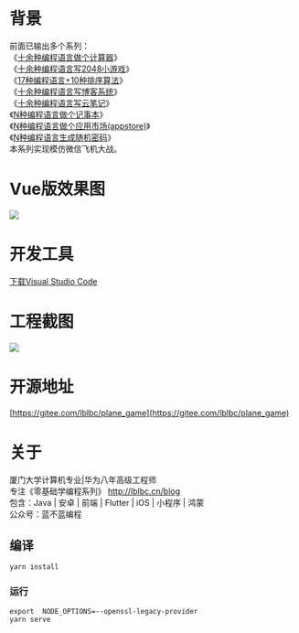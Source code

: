 # 背景
前面已输出多个系列：  
《[十余种编程语言做个计算器](https://cxyxy.blog.csdn.net/article/details/128761660)》  
《[十余种编程语言写2048小游戏](https://cxyxy.blog.csdn.net/article/details/128696358)》  
《[17种编程语言+10种排序算法](https://cxyxy.blog.csdn.net/article/details/128760848)》  
《[十余种编程语言写博客系统](https://cxyxy.blog.csdn.net/article/details/128755326)》  
《[十余种编程语言写云笔记](https://cxyxy.blog.csdn.net/article/details/128760968)》  
《[N种编程语言做个记事本](https://cxyxy.blog.csdn.net/article/details/128761825)》  
《[N种编程语言做个应用市场(appstore)](https://cxyxy.blog.csdn.net/article/details/129223072)》  
《[N种编程语言生成随机密码](https://cxyxy.blog.csdn.net/article/details/129870831)》    
本系列实现模仿微信飞机大战。
# Vue版效果图
![](https://upload-images.jianshu.io/upload_images/6169789-5b11503876a0cfae.png?imageMogr2/auto-orient/strip%7CimageView2/2/w/1240)

# 开发工具
[下载Visual Studio Code](https://cxyxy.blog.csdn.net/article/details/128722652)

# 工程截图
![](https://upload-images.jianshu.io/upload_images/6169789-f70e43b477a01eb0.png?imageMogr2/auto-orient/strip%7CimageView2/2/w/1240)

# 开源地址
[https://gitee.com/lblbc/plane_game](https://gitee.com/lblbc/plane_game)

# 关于
厦门大学计算机专业|华为八年高级工程师     
专注《零基础学编程系列》  http://lblbc.cn/blog  
包含：Java | 安卓 | 前端 | Flutter | iOS | 小程序 | 鸿蒙  
公众号：蓝不蓝编程  

## 编译
```
yarn install
```

### 运行
```
export  NODE_OPTIONS=--openssl-legacy-provider
yarn serve
```